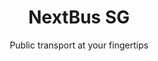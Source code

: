 ---
title: NextBus SG
subtitle: Public transport at your fingertips

action:
  main:
    text: Download
    url: /
  secondary:
    text: Features
    url: /

mainImage: main.png

features:
  title: Features
  list:
    - text: Add stops to your favorites
      description: ... for faster viewing
      image: favorites.png
    - text: Search if you're lost
      description: 
      image: search.png
    - text: Dark theme
      description: Use at night, comfortably
      image: dark.png
      dark: true

download:
  title: Download now
  androidLink: https://play.google.com/store/apps/details?id=com.themindstorm.nextbussg
---